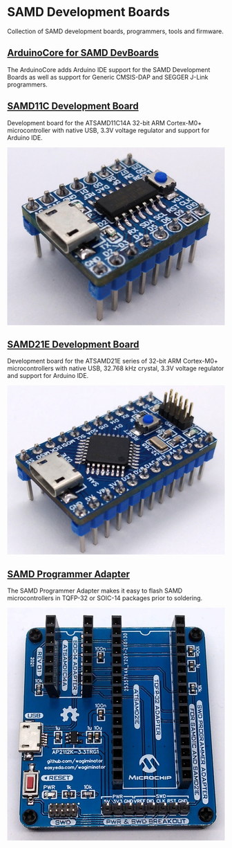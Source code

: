 # SAMD Development Boards
Collection of SAMD development boards, programmers, tools and firmware.

## [ArduinoCore for SAMD DevBoards](https://github.com/wagiminator/SAMD-Development-Boards/tree/main/ArduinoCore-samd)
The ArduinoCore adds Arduino IDE support for the SAMD Development Boards as well as support for Generic CMSIS-DAP and SEGGER J-Link programmers.

## [SAMD11C Development Board](https://github.com/wagiminator/SAMD-Development-Boards/tree/main/SAMD11C_DevBoard)
Development board for the ATSAMD11C14A 32-bit ARM Cortex-M0+ microcontroller with native USB, 3.3V voltage regulator and support for Arduino IDE.

![SAMD11C_DevBoard_pic1.jpg](https://raw.githubusercontent.com/wagiminator/SAMD-Development-Boards/main/SAMD11C_DevBoard/documentation/SAMD11C_DevBoard_pic1.jpg)

## [SAMD21E Development Board](https://github.com/wagiminator/SAMD-Development-Boards/tree/main/SAMD21E_DevBoard)
Development board for the ATSAMD21E series of 32-bit ARM Cortex-M0+ microcontrollers with native USB, 32.768 kHz crystal, 3.3V voltage regulator and support for Arduino IDE.

![SAMD21E_DevBoard_pic1.jpg](https://raw.githubusercontent.com/wagiminator/SAMD-Development-Boards/main/SAMD21E_DevBoard/documentation/SAMD21E_DevBoard_pic1.jpg)

## [SAMD Programmer Adapter](https://github.com/wagiminator/SAMD-Development-Boards/tree/main/SAMD_Programmer_Adapter)
The SAMD Programmer Adapter makes it easy to flash SAMD microcontrollers in TQFP-32 or SOIC-14 packages prior to soldering.

![SAMD_Programmer_Adapter.jpg](https://raw.githubusercontent.com/wagiminator/SAMD-Development-Boards/main/SAMD_Programmer_Adapter/SAMD_Programmer_Adapter_pic.jpg)
